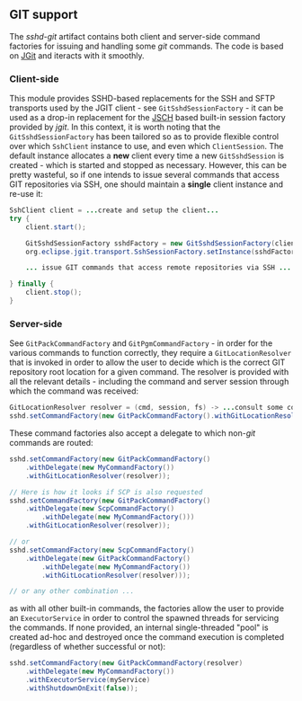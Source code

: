 ## GIT support

The _sshd-git_ artifact contains both client and server-side command factories for issuing and handling some _git_ commands. The code is based
on [JGit](https://github.com/eclipse/jgit) and iteracts with it smoothly.

### Client-side

This module provides SSHD-based replacements for the SSH and SFTP transports used by the JGIT client - see `GitSshdSessionFactory` - it
can be used as a drop-in replacement for the [JSCH](http://www.jcraft.com/jsch/) based built-in session factory provided by _jgit_. In
this context, it is worth noting that the `GitSshdSessionFactory` has been tailored so as to provide flexible control over which `SshClient`
instance to use, and even which `ClientSession`. The default instance allocates a **new** client every time a new `GitSshdSession` is
created - which is started and stopped as necessary. However, this can be pretty wasteful, so if one intends to issue several commands
that access GIT repositories via SSH, one should maintain a **single** client instance and re-use it:

```java
SshClient client = ...create and setup the client...
try {
    client.start();

    GitSshdSessionFactory sshdFactory = new GitSshdSessionFactory(client);  // re-use the same client for all SSH sessions
    org.eclipse.jgit.transport.SshSessionFactory.setInstance(sshdFactory);  // replace the JSCH-based factory

    ... issue GIT commands that access remote repositories via SSH ....

} finally {
    client.stop();
}

```
### Server-side

See `GitPackCommandFactory` and `GitPgmCommandFactory` - in order for the various commands to function correctly, they require a `GitLocationResolver`
that is invoked in order to allow the user to decide which is the correct GIT repository root location for a given command. The resolver is provided
with all the relevant details - including the command and server session through which the command was received:

```java
GitLocationResolver resolver = (cmd, session, fs) -> ...consult some code - perhaps based on the authenticated username...
sshd.setCommandFactory(new GitPackCommandFactory().withGitLocationResolver(resolver));

```

These command factories also accept a delegate to which non-_git_ commands are routed:

```java
sshd.setCommandFactory(new GitPackCommandFactory()
    .withDelegate(new MyCommandFactory())
    .withGitLocationResolver(resolver));

// Here is how it looks if SCP is also requested
sshd.setCommandFactory(new GitPackCommandFactory()
    .withDelegate(new ScpCommandFactory()
        .withDelegate(new MyCommandFactory()))
    .withGitLocationResolver(resolver));

// or
sshd.setCommandFactory(new ScpCommandFactory()
    .withDelegate(new GitPackCommandFactory()
        .withDelegate(new MyCommandFactory())
        .withGitLocationResolver(resolver)));

// or any other combination ...

```

as with all other built-in commands, the factories allow the user to provide an `ExecutorService` in order to control the spawned threads
for servicing the commands. If none provided, an internal single-threaded "pool" is created ad-hoc and destroyed once the command execution
is completed (regardless of whether successful or not):


```java
sshd.setCommandFactory(new GitPackCommandFactory(resolver)
    .withDelegate(new MyCommandFactory())
    .withExecutorService(myService)
    .withShutdownOnExit(false));

```
